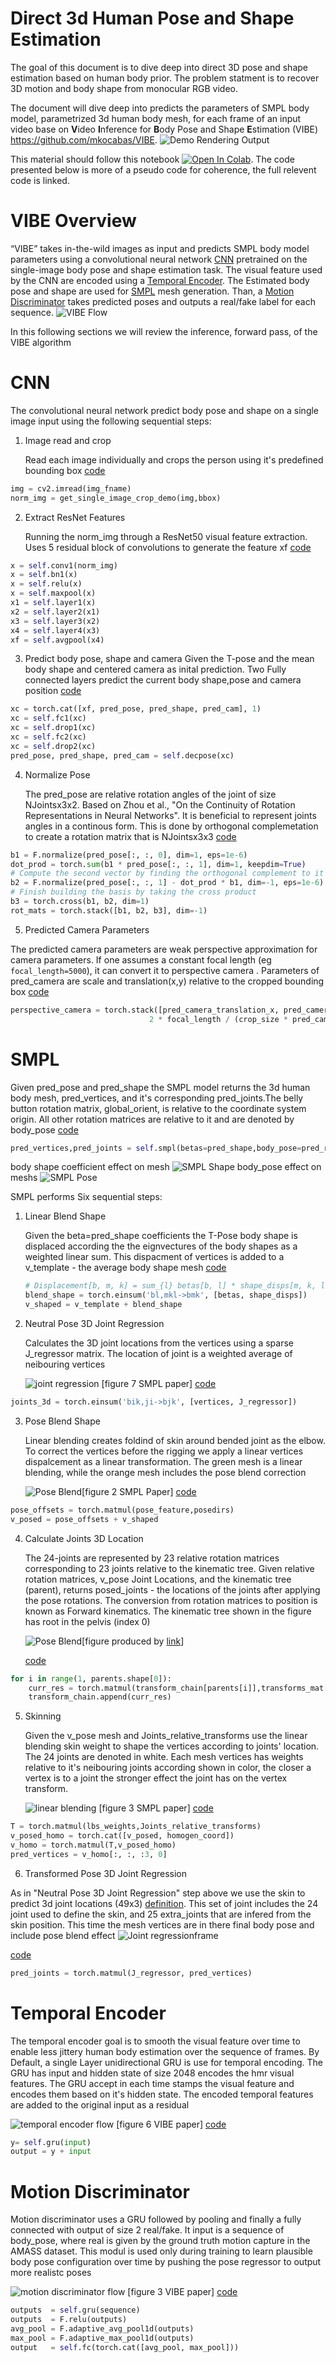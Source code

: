 # Direct 3d Human Pose and Shape Estimation

The goal of this document is to dive deep into direct 3D pose and shape estimation based on human body prior. The problem statment is to recover 3D motion and body shape from monocular RGB video.

The document will dive deep into predicts the parameters of SMPL body model, parametrized 3d human body mesh, for each frame of an input video base on **V**ideo **I**nference for **B**ody
Pose and Shape **E**stimation (VIBE) https://github.com/mkocabas/VIBE.
![Demo Rendering Output](./assets/images/rendering_demo.gif)

This material should follow this notebook
[![Open In Colab](https://colab.research.google.com/assets/colab-badge.svg)](https://github.com/ikvision/VIBE/blob/master/VIBE_and_SMPL.ipynb). The code presented below is more of a pseudo code for coherence, the full relevent code is linked.

# VIBE Overview

“VIBE” takes in-the-wild images as input and predicts SMPL body model parameters using a convolutional neural network [CNN](#cnn)
 pretrained on the single-image body pose and shape estimation task. The visual feature used by the CNN are encoded using a [Temporal Encoder](#temporal-encoder). The Estimated body pose and shape are used for [SMPL](#smpl) mesh generation. Than, a [Motion Discriminator](#motion-discriminator) takes predicted poses and outputs a real/fake label for each sequence.
![VIBE Flow](./assets/images/VIBE_flow.png)

In this following sections we will review the inference, forward pass, of the VIBE algorithm

# CNN

The  convolutional neural network predict body pose and shape on a single image input using the following sequential steps:

1. Image read and crop
   
    Read each image individually and crops the person using it's predefined bounding box
    [code](https://github.com/ikvision/VIBE/blob/0a4faaf231d76d68416adfc544e3e16cbeb67b16/lib/dataset/inference.py#L59-L70)

```python
img = cv2.imread(img_fname)
norm_img = get_single_image_crop_demo(img,bbox)
```

2. Extract ResNet Features
   
   Running the norm_img through a ResNet50 visual feature extraction. Uses 5 residual block of convolutions to generate the feature xf [code](https://github.com/ikvision/VIBE/blob/0a4faaf231d76d68416adfc544e3e16cbeb67b16/lib/models/spin.py#L220)

```python
x = self.conv1(norm_img)
x = self.bn1(x)
x = self.relu(x)
x = self.maxpool(x)
x1 = self.layer1(x)
x2 = self.layer2(x1)
x3 = self.layer3(x2)
x4 = self.layer4(x3)
xf = self.avgpool(x4)
```

3. Predict body pose, shape and camera
   Given the T-pose and the mean body shape and centered camera as inital prediction. Two Fully connected layers predict the current body shape,pose and camera position  [code](https://github.com/ikvision/VIBE/blob/0a4faaf231d76d68416adfc544e3e16cbeb67b16/lib/models/spin.py#L263-L271)

```python
xc = torch.cat([xf, pred_pose, pred_shape, pred_cam], 1)
xc = self.fc1(xc)
xc = self.drop1(xc)
xc = self.fc2(xc)
xc = self.drop2(xc)
pred_pose, pred_shape, pred_cam = self.decpose(xc)
```

4. Normalize Pose

   The pred_pose are relative rotation angles of the joint of size NJointsx3x2.
   Based on Zhou et al., "On the Continuity of Rotation Representations in Neural Networks". It is beneficial to represent joints angles in a continous form. This is done by orthogonal complemetation to create a rotation matrix that is NJointsx3x3  [code](https://github.com/ikvision/VIBE/blob/0a4faaf231d76d68416adfc544e3e16cbeb67b16/lib/models/spin.py#L92)

```python
b1 = F.normalize(pred_pose[:, :, 0], dim=1, eps=1e-6)
dot_prod = torch.sum(b1 * pred_pose[:, :, 1], dim=1, keepdim=True)
# Compute the second vector by finding the orthogonal complement to it
b2 = F.normalize(pred_pose[:, :, 1] - dot_prod * b1, dim=-1, eps=1e-6)
# Finish building the basis by taking the cross product
b3 = torch.cross(b1, b2, dim=1)
rot_mats = torch.stack([b1, b2, b3], dim=-1)
```
5. Predicted Camera Parameters

The predicted camera parameters are weak perspective approximation for camera parameters. If one assumes a constant focal length (eg `focal_length=5000`), it can convert it to perspective camera . Parameters of pred_camera are  scale and translation(x,y) relative to the cropped bounding box [code](https://github.com/mkocabas/VIBE/blob/945fd109eaace037b38c56e22ec235a9d3c5100a/lib/models/spin.py#L426-L439)
```python
perspective_camera = torch.stack([pred_camera_translation_x, pred_camera_translation_y, 
                               2 * focal_length / (crop_size * pred_camera_scale + 1e-9)], dim=-1) 
```

# SMPL
Given pred_pose and pred_shape the SMPL model returns the 3d human body mesh, pred_vertices, and it's corresponding pred_joints.The belly button rotation matrix, global_orient, is relative to the coordinate system origin. All other rotation matrices are relative to it and are denoted by body_pose  [code](https://github.com/ikvision/VIBE/blob/0a4faaf231d76d68416adfc544e3e16cbeb67b16/lib/models/spin.py#L275-L283)
```python
pred_vertices,pred_joints = self.smpl(betas=pred_shape,body_pose=pred_rotmat[:, 1:],global_orient=pred_rotmat[:, 0]
```
body shape coefficient effect on mesh
![SMPL Shape](./assets/images/SMPL_Shape.png)
body_pose effect on meshs
![SMPL Pose](./assets/images/SMPL_Pose.png)

SMPL performs Six sequential steps:
1. Linear Blend Shape

    Given the beta=pred_shape coefficients the T-Pose body shape is displaced according the the eignvectures of the body shapes as a weighted linear sum. This dispacment of vertices is added to a v_template - the average body shape mesh [code](https://github.com/vchoutas/smplx/blob/03813b7ffab9e9a9a0dfbf441329dedf5ae6176e/smplx/lbs.py#L262-L265)
   
    ```python
    # Displacement[b, m, k] = sum_{l} betas[b, l] * shape_disps[m, k, l] i.e. Multiply each shape displacement by it's corresponding beta and than sum them.
    blend_shape = torch.einsum('bl,mkl->bmk', [betas, shape_disps])
    v_shaped = v_template + blend_shape
    ```

2. Neutral Pose 3D Joint Regression
   
    Calculates the 3D joint locations from the vertices using a sparse J_regressor matrix. The location of joint is a weighted average of neibouring vertices
    
    ![joint regression](./assets/images/j_regressor.png) [figure 7 SMPL paper]
    [code](https://github.com/vchoutas/smplx/blob/2144d5ca0272275e1b6f82af2a476d1f2c606814/smplx/lbs.py#L242)
```python
joints_3d = torch.einsum('bik,ji->bjk', [vertices, J_regressor])
```

3. Pose Blend Shape
   
   Linear blending creates foldind of skin around bended joint as the elbow. To correct the vertices before the rigging we apply a linear vertices dispalcement as a linear transformation.
   The green mesh is a linear blending, while the orange mesh includes the pose blend correction 
   
   ![Pose Blend](./assets/images/SMPL_VS_LinearBlend.png)[figure 2 SMPL Paper]
   [code](https://github.com/vchoutas/smplx/blob/2144d5ca0272275e1b6f82af2a476d1f2c606814/smplx/lbs.py#L200-L203)
   
```python
pose_offsets = torch.matmul(pose_feature,posedirs)
v_posed = pose_offsets + v_shaped
```

4. Calculate Joints 3D Location

   The 24-joints are represented by 23 relative rotation matrices corresponding to 23 joints relative to the kinematic tree. Given relative rotation matrices, v_pose Joint Locations, and the kinematic tree (parent), returns  posed_joints - the locations of the joints after applying the pose rotations. The conversion from rotation matrices to position is known as Forward kinematics. The kinematic tree shown in the figure has root in the pelvis (index 0)
   
    ![Pose Blend](./assets/images/kinematic_tree.png)[figure produced by [link](https://github.com/gulvarol/smplpytorch)]

   [code](https://github.com/vchoutas/smplx/blob/2144d5ca0272275e1b6f82af2a476d1f2c606814/smplx/lbs.py#L350-L369)
   
```python
for i in range(1, parents.shape[0]):
    curr_res = torch.matmul(transform_chain[parents[i]],transforms_mat[:, i])
    transform_chain.append(curr_res)
```

5. Skinning
   
   Given the v_pose mesh and Joints_relative_transforms use the linear blending skin weight to shape the vertices according to joints' location.
   The 24 joints are denoted in white. Each mesh vertices has weights relative to it's neibouring joints according shown in color, the closer a vertex is to a joint the stronger effect the joint has on the vertex transform.
   
    ![linear blending](./assets/images/linear_blend_weights.png) [figure 3 SMPL paper]
    [code](https://github.com/vchoutas/smplx/blob/03813b7ffab9e9a9a0dfbf441329dedf5ae6176e/smplx/lbs.py#L209-L220)

```python
T = torch.matmul(lbs_weights,Joints_relative_transforms)
v_posed_homo = torch.cat([v_posed, homogen_coord])
v_homo = torch.matmul(T,v_posed_homo)
pred_vertices = v_homo[:, :, :3, 0]
```
6. Transformed Pose 3D Joint Regression

As in "Neutral Pose 3D Joint Regression" step above we use the skin to predict 3d joint locations (49x3) [definition](https://github.com/mkocabas/VIBE/blob/master/lib/models/spin.py#L37-L55). This set of joint includes the 24 joint used to define the skin, and 25 extra_joints that are infered from the skin position. This time the mesh vertices are in there final body pose and include pose blend effect ![Joint regressionframe](./assets/images/Joint_regression_frame.png) 

[code](https://github.com/mkocabas/VIBE/blob/master/lib/models/spin.py#L393)
```python
pred_joints = torch.matmul(J_regressor, pred_vertices)
```
# Temporal Encoder
The temporal encoder goal is to smooth the visual feature over time to enable less jittery human body estimation over the sequence of frames. By Default, a single Layer unidirectional GRU is use for temporal encoding. The GRU has input and hidden state of size 2048 encodes the hmr visual features.
The GRU accept in each time stamps the visual feature and encodes them based on it's hidden state. The encoded temporal features are added to the original input as a residual 

![temporal encoder flow](./assets/images/temporal_encoding.png) [figure 6 VIBE paper]
[code](https://github.com/mkocabas/VIBE/blob/731c27382978e242fc1492c4bf53ddd72fd345de/lib/models/vibe.py#L51-L62)

```python
y= self.gru(input)
output = y + input
```

# Motion Discriminator
Motion discriminator uses a GRU followed by pooling and finally a fully connected with output of size 2 real/fake. It input is a sequence of body_pose, where real is given by the ground truth motion capture in the AMASS dataset. This modul is used only during training to learn plausible body pose configuration over time by pushing the pose regressor to output more realistc poses 

![motion discriminator flow](./assets/images/motion_discriminator.png) [figure 3 VIBE paper]
[code](https://github.com/mkocabas/VIBE/blob/731c27382978e242fc1492c4bf53ddd72fd345de/lib/models/motion_discriminator.py#L72-L84)
 
```python
outputs  = self.gru(sequence)
outputs  = F.relu(outputs)
avg_pool = F.adaptive_avg_pool1d(outputs)
max_pool = F.adaptive_max_pool1d(outputs)
output   = self.fc(torch.cat([avg_pool, max_pool]))
```
